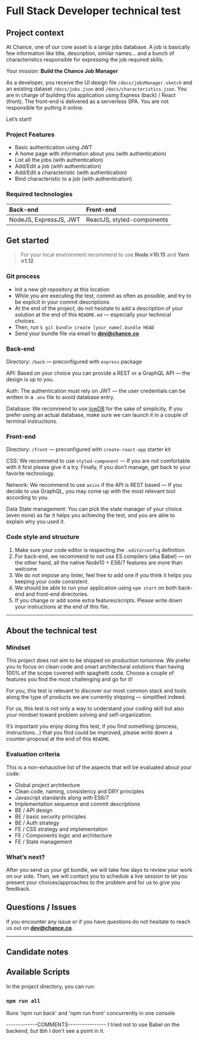 
# Full Stack Developer technical test

## Project context
At Chance, one of our core asset is a large jobs database. A job is basically few information like title, description, similar names… and a bunch of characteristics responsible for expressing the job required skills.

Your mission: **Build the Chance Job Manager**

As a developer, you receive the UI design file `/docs/jobsManager.sketch` and an existing dataset `/docs/jobs.json` and `/docs/characteristics.json`. You are in charge of building this application using Express (back) / React (front). The front-end is delivered as a serverless SPA. You are not responsible for putting it online.

Let’s start!

### Project Features

- Basic authentication using JWT
- A home page with information about you (with authentication)
- List all the jobs (with authentication)
- Add/Edit a job (with authentication)
- Add/Edit a characteristic (with authentication)
- Bind characteristic to a job (with authentication)

### Required technologies

| **Back-end** | **Front-end** |
|:--|:--|
| NodeJS, ExpressJS, JWT | ReactJS, styled-components |

## Get started

> For your local environment recommend to use **Node ≥10.15** and  **Yarn ≥1.12**

### Git process

- Init a new git repository at this location
- While you are executing the test, commit as often as possible, and try to be explicit in your commit descriptions
- At the end of the project, do not hesitate to add a description of your solution at the end of this `README.md` — especially your technical choices.
- Then, run `$ git bundle create [your_name].bundle HEAD`
- Send your bundle file via email to **dev@chance.co**

### Back-end

Directory: `/back` — preconfigured with `express` package

API: Based on your choice you can provide a REST or a GraphQL API — the design is up to you.

Auth: The authentication must rely on JWT — the user credentials can be written in a `.env` file to avoid database entry.

Database: We recommend to use [lowDB](https://github.com/typicode/lowdb) for the sake of simplicity. If you prefer using an actual database, make sure we can launch it in a couple of terminal instructions.

### Front-end

Directory: `/front` — preconfigured with `create-react-app` starter kit

CSS: We recommend to use `styled-component` — If you are not comfortable with it first please give it a try. Finally, if you don’t manage, get back to your favorite technology.

Network: We recommend to use `axios` if the API is REST based — If you decide to use GraphQL, you may come up with the most relevant tool according to you.

Data State management: You can pick the state manager of your choice (even none) as far it helps you achieving the test, and you are able to explain why you used it.

### Code style and structure

1. Make sure your code editor is respecting the `.editorconfig` definition
2. For back-end, we recommend to not use ES compilers (aka Babel) — on the other hand, all the native Node10 + ES6/7 features are more than welcome
3. We do not impose any linter, feel free to add one if you think it helps you keeping your code consistent.
4. We should be able to run your application using `npm start` on both back-end and front-end directories.
4. If you change or add some extra features/scripts. Please write down your instructions at the end of this file.

---

## About the technical test

### Mindset

This project does not aim to be shipped on production tomorrow. We prefer you to focus on clean code and smart architectural solutions than having 100% of the scope covered with spaghetti code. Choose a couple of features you find the most challenging and go for it!

For you, this test is relevant to discover our most common stack and tools along the type of products we are currently shipping — simplified indeed.

For us, this test is not only a way to understand your coding skill but also your mindset toward problem solving and self-organization.

It’s important you enjoy doing this test, if you find something (process, instructions…) that you find could be improved, please write down a counter-proposal at the end of this `README`.

### Evaluation criteria

This is a non-exhaustive list of the aspects that will be evaluated about your code:

- Global project architecture
- Clean code, naming, consistency and DRY principles
- Javascript standards along with ES6/7
- Implementation sequence and commit descriptions
- BE / API design
- BE / basic security principles
- BE / Auth strategy
- FE / CSS strategy and implementation
- FE / Components logic and architecture
- FE / State management

### What’s next?

After you send us your git bundle, we will take few days to review your work on our side. Then, we will contact you to schedule a live session to let you present your choices/approaches to the problem and for us to give you feedback.

## Questions / Issues

If you encounter any issue or if you have questions do not hesitate to reach us out on **dev@chance.co**.

---

## Candidate notes

## Available Scripts

In the project directory, you can run:

### `npm run all`
Runs 'npm run back' and 'npm run front' concurrently in one console



-------------COMMENTS----------------
I tried not to use Babel on the backend, but tbh I don't see a point in it.
